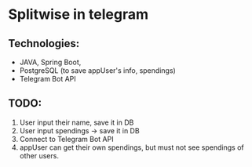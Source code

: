 # Splitwise in telegram

## Technologies:
- JAVA, Spring Boot,
- PostgreSQL (to save appUser's info, spendings)
- Telegram Bot API

## TODO:
1) User input their name, save it in DB
2) User input spendings -> save it in DB 
3) Connect to Telegram Bot API
4) appUser can get their own spendings, but must not see spendings of other users.
